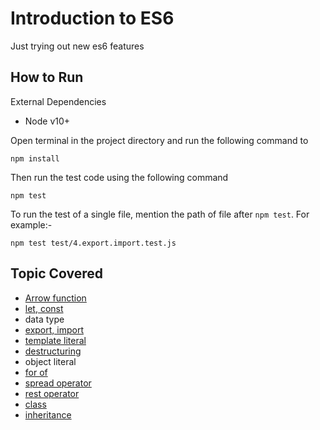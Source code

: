 Introduction to ES6
=========

Just trying out new es6 features

How to Run
-----------

External Dependencies

- Node v10+

Open terminal in the project directory and run the following command to 
```
npm install
```

Then run the test code using the following command
```
npm test
```

To run the test of a single file, mention the path of file after `npm test`. For example:-
```
npm test test/4.export.import.test.js
```

Topic Covered
----------
- [Arrow function](https://developer.mozilla.org/en-US/docs/Web/JavaScript/Reference/Functions/Arrow_functions)
- [let, const](https://developer.mozilla.org/en-US/docs/Web/JavaScript/Reference/Statements/let)
- data type
- [export, import](https://developer.mozilla.org/en-US/docs/Web/JavaScript/Reference/Statements/export)
- [template literal](https://developer.mozilla.org/en-US/docs/Web/JavaScript/Reference/Template_literals)
- [destructuring](https://developer.mozilla.org/en-US/docs/Web/JavaScript/Reference/Operators/Destructuring_assignment)
- object literal
- [for of](https://developer.mozilla.org/en-US/docs/Web/JavaScript/Reference/Statements/for...of)
- [spread operator](https://developer.mozilla.org/en-US/docs/Web/JavaScript/Reference/Operators/Spread_syntax)
- [rest operator](https://developer.mozilla.org/en-US/docs/Web/JavaScript/Reference/Functions/rest_parameters)
- [class](https://developer.mozilla.org/en-US/docs/Web/JavaScript/Reference/Classes)
- [inheritance](https://developer.mozilla.org/en-US/docs/Web/JavaScript/Reference/Classes/extends)
